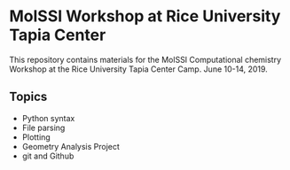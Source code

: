 # MolSSI Workshop at Rice University Tapia Center

This repository contains materials for the MolSSI Computational chemistry Workshop at the Rice University Tapia Center Camp. June 10-14, 2019.

## Topics

- Python syntax
- File parsing
- Plotting
- Geometry Analysis Project
- git and Github
